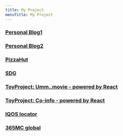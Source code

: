 ```yaml
---
title: My Project
menuTitle: My Project
---
```


### [Personal **Blog1**](https://byseop.github.io/)  

### [Personal **Blog2**](https://byseop.netlify.com/)

### [PizzaHut](https://www.pizzahut.co.kr)

### [SDG](http://www.urbansdgplatform.org/index.msc)

### [ToyProject: Umm..movie - powered by React](https://byseop.github.io/movie-app-ver2/)

### [ToyProject: Co-info - powered by React](https://byseop.github.io/Co-Info/)
### [IQOS locator](iqossvc.kr)  
### [365MC global](http://eng.365mc.co.kr)
